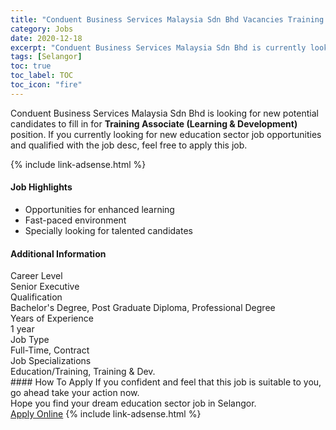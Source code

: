 ```yaml
---
title: "Conduent Business Services Malaysia Sdn Bhd Vacancies Training Associate (Learning & Development)" 
category: Jobs 
date: 2020-12-18 
excerpt: "Conduent Business Services Malaysia Sdn Bhd is currently looking for suitable person to fill in the Training Associate (Learning & Development) which positioned at Selangor" 
tags: [Selangor] 
toc: true 
toc_label: TOC 
toc_icon: "fire" 
--- 
```


<p>Conduent Business Services Malaysia Sdn Bhd is looking for new potential candidates to fill in for <b>Training Associate (Learning & Development)</b> position. If you currently looking for new education sector job opportunities and qualified with the job desc, feel free to apply this job.
</p>{% include link-adsense.html %} 
 <div><div><div><h4>Job Highlights</h4></div></div><div><ul><li><div><div><div><div></div></div></div><div><span>Opportunities for enhanced learning</span></div></div></li><li><div><div><div><div></div></div></div><div><span>Fast-paced environment</span></div></div></li><li><div><div><div><div></div></div></div><div><span>Specially looking for talented candidates</span></div></div></li></ul></div></div> 
<div><div><div><h4>Additional Information</h4></div></div><div><div><div><div><div><div><div><div><span>Career Level</span></div></div><div><span>Senior Executive</span></div></div></div></div><div><div><div><div><div><span>Qualification</span></div></div><div><span>Bachelor's Degree, Post Graduate Diploma, Professional Degree</span></div></div></div></div><div><div><div><div><div><span>Years of Experience</span></div></div><div><span>1 year</span></div></div></div></div><div><div><div><div><div><span>Job Type</span></div></div><div><span>Full-Time, Contract</span></div></div></div></div><div><div><div><div><div><span>Job Specializations</span></div></div><div><span>Education/Training, Training &amp; Dev.</span></div></div></div></div></div></div></div></div> 
#### How To Apply 
If you confident and feel that this job is suitable to you, go ahead take your action now. <br/> 
Hope you find your dream education sector job in Selangor. <br/> 
<a href="https://www.jobstreet.com.my/en/job/training-associate-learning-development-4446415?jobId=jobstreet-my-job-4446415&sectionRank=1&token=0~aac43c59-a4d0-429a-b669-228f85dcaa41&fr=SRP%20View%20In%20New%20Ta" class="btn btn--info" target="_blank" rel="nofollow noopenner">Apply Online</a> 
{% include link-adsense.html %} 